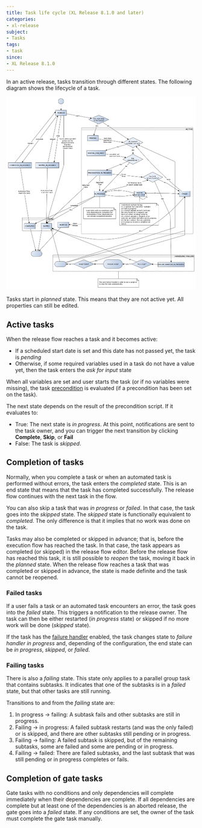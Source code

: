 ```yaml
---
title: Task life cycle (XL Release 8.1.0 and later)
categories:
- xl-release
subject:
- Tasks
tags:
- task
since:
- XL Release 8.1.0
---
```


In an active release, tasks transition through different states. The following diagram shows the lifecycle of a task.

![Task life cycle](../images/task-lifecycle.png)

Tasks start in *planned* state. This means that they are not active yet. All properties can still be edited.

## Active tasks

When the release flow reaches a task and it becomes active:

* If a scheduled start date is set and this date has not passed yet, the task is *pending*
* Otherwise, if some required variables used in a task do not have a value yet, then the task enters the *ask for input* state

When all variables are set and user starts the task (or if no variables were missing), the task [precondition](/xl-release/how-to/set-a-precondition-on-a-task.html) is evaluated (if a precondition has been set on the task).

The next state depends on the result of the precondition script. If it evaluates to:

* True: The next state is *in progress*. At this point, notifications are sent to the task owner, and you can trigger the next transition by clicking **Complete**, **Skip**, or **Fail**
* False: The task is *skipped*.

## Completion of tasks

Normally, when you complete a task or when an automated task is performed without errors, the task enters the *completed* state. This is an end state that means that the task has completed successfully. The release flow continues with the next task in the flow.

You can also skip a task that was *in progress* or *failed*. In that case, the task goes into the *skipped* state. The *skipped* state is functionally equivalent to *completed*. The only difference is that it implies that no work was done on the task.

Tasks may also be completed or skipped in advance; that is, before the execution flow has reached the task. In that case, the task appears as completed (or skipped) in the release flow editor. Before the release flow has reached this task, it is still possible to *reopen* the task, moving it back in the *planned* state. When the release flow reaches a task that was completed or skipped in advance, the state is made definite and the task cannot be reopened.

### Failed tasks

If a user fails a task or an automated task encounters an error, the task goes into the *failed* state. This triggers a notification to the release owner. The task can then be either restarted (*in progress* state) or skipped if no more work will be done (*skipped* state).

If the task has the [failure handler](/xl-release/how-to/task-failure-handler.html) enabled, the task changes state to *failure handler in progress* and, depending of the configuration, the end state can be *in progress*, *skipped*, or *failed*.

### Failing tasks

There is also a *failing* state. This state only applies to a parallel group task that contains subtasks. It indicates that one of the subtasks is in a *failed* state, but that other tasks are still running.

Transitions to and from the *failing* state are:

1. In progress &#8594; failing: A subtask fails and other subtasks are still in progress.
2. Failing &#8594; in progress: A failed subtask restarts (and was the only failed) or is skipped, and there are other subtasks still pending or in progress.
3. Failing &#8594; failing: A failed subtask is skipped, but of the remaining subtasks, some are failed and some are pending or in progress.
4. Failing &#8594; failed: There are failed subtasks, and the last subtask that was still pending or in progress completes or fails.

## Completion of gate tasks

Gate tasks with no conditions and only dependencies will complete immediately when their dependencies are complete. If all dependencies are complete but at least one of the dependencies is an aborted release, the gate goes into a *failed* state. If any conditions are set, the owner of the task must complete the gate task manually.
